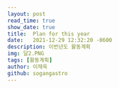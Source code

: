 ```yaml
---
layout: post
read_time: true
show_date: true
title:  Plan for this year
date:   2021-12-29 12:32:20 -0600
description: 이번년도 활동계획
img: 달2.PNG
tags: [활동계획]
author: 이재욱
github: sogangastro
---
```

